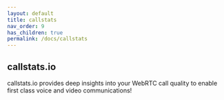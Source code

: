 ```yaml
---
layout: default
title: callstats
nav_order: 9
has_children: true
permalink: /docs/callstats
---
```


## callstats.io

callstats.io provides deep insights into your WebRTC call quality to enable first class voice and video communications!
